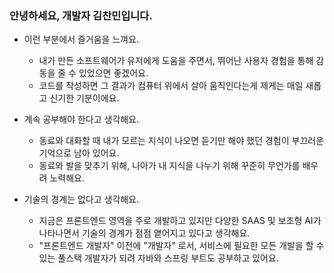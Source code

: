 ### 안녕하세요, 개발자 김찬민입니다.

- 이런 부분에서 즐거움을 느껴요.
    - 내가 만든 소프트웨어가 유저에게 도움을 주면서, 뛰어난 사용자 경험을 통해 감동을 줄 수 있었으면 좋겠어요.
    - 코드를 작성하면 그 결과가 컴퓨터 위에서 살아 움직인다는게 제게는 매일 새롭고 신기한 기분이에요.
 
- 계속 공부해야 한다고 생각해요.
    - 동료와 대화할 때 내가 모르는 지식이 나오면 듣기만 해야 했던 경험이 부끄러운 기억으로 남아 있어요.
    - 동료와 발을 맞추기 위해, 나아가 내 지식을 나누기 위해 꾸준히 무언가를 배우려 노력해요.

- 기술의 경계는 없다고 생각해요.
    - 지금은 프론트엔드 영역을 주로 개발하고 있지만 다양한 SAAS 및 보조형 AI가 나타나면서 기술의 경계가 점점 옅어지고 있다고 생각해요.
    - "프론트엔드 개발자" 이전에 "개발자" 로서, 서비스에 필요한 모든 개발을 할 수 있는 풀스택 개발자가 되려 자바와 스프링 부트도 공부하고 있어요.
